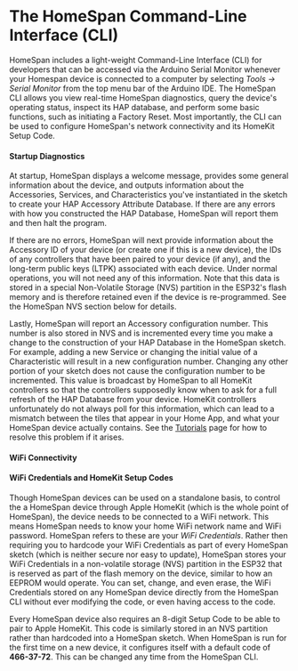 # The HomeSpan Command-Line Interface (CLI)

HomeSpan includes a light-weight Command-Line Interface (CLI) for developers that can be accessed via the Arduino Serial Monitor whenever your Homespan device is connected to a computer by selecting *Tools → Serial Monitor* from the top menu bar of the Arduino IDE.  The HomeSpan CLI allows you view real-time HomeSpan diagnostics, query the device's operating status, inspect its HAP database, and perform some basic functions, such as initiating a Factory Reset.  Most importantly, the CLI can be used to configure HomeSpan's network connectivity and its HomeKit Setup Code.

#### Startup Diagnostics

At startup, HomeSpan displays a welcome message, provides some general information about the device, and outputs information about the Accessories, Services, and Characteristics you've instantiated in the sketch to create your HAP Accessory Attribute Database.  If there are any errors with how you constructed the HAP Database, HomeSpan will report them and then halt the program.

If there are no errors, HomeSpan will next provide information about the Accessory ID of your device (or create one if this is a new device), the IDs of any controllers that have been paired to your device (if any), and the long-term public keys (LTPK) associated with each device.  Under normal operations, you will not need any of this information.  Note that this data is stored in a special Non-Volatile Storage (NVS) partition in the ESP32's flash memory and is therefore retained even if the device is re-programmed.  See the HomeSpan NVS section below for details.

Lastly, HomeSpan will report an Accessory configuration number.  This number is also stored in NVS and is incremented every time you make a change to the construction of your HAP Database in the HomeSpan sketch.  For example, adding a new Service or changing the initial value of a Characteristic will result in a new configuration number.  Changing any other portion of your sketch does not cause the configuration number to be incremented.  This value is broadcast by HomeSpan to all HomeKit controllers so that the controllers supposedly know when to ask for a full refresh of the HAP Database from your device.  HomeKit controllers unfortunately do not always poll for this information, which can lead to a mismatch between the tiles that appear in your Home App, and what your HomeSpan device actually contains.  See the [Tutorials](Tutorials.md) page for how to resolve this problem if it arises.

#### WiFi Connectivity



#### WiFi Credentials and HomeKit Setup Codes

Though HomeSpan devices can be used on a standalone basis, to control the a HomeSpan device through Apple HomeKit (which is the whole point of HomeSpan), the device needs to be connected to a WiFi network.  This means HomeSpan needs to know your home WiFi network name and WiFi password. HomeSpan refers to these are your *WiFi Credentials*.  Rather then requiring you to hardcode your WiFi Credentials as part of every HomeSpan sketch (which is neither secure nor easy to update), HomeSpan stores your WiFi Credentials in a non-volatile storage (NVS) partition in the ESP32 that is reserved as part of the flash memory on the device, similar to how an EEPROM would operate.  You can set, change, and even erase, the WiFi Credentials stored on any HomeSpan device directly from the HomeSpan CLI without ever modifying the code, or even having access to the code.

Every HomeSpan device also requires an 8-digit Setup Code to be able to pair to Apple HomeKit.  This code is similarly stored in an NVS partition rather than hardcoded into a HomeSpan sketch.  When HomeSpan is run for the first time on a new device, it configures itself with a default code of **466-37-72**.  This can be changed any time from the HomeSpan CLI.
